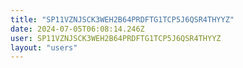 ```yaml
---
title: "SP11VZNJSCK3WEH2B64PRDFTG1TCP5J6QSR4THYYZ"
date: 2024-07-05T06:08:14.246Z
user: SP11VZNJSCK3WEH2B64PRDFTG1TCP5J6QSR4THYYZ
layout: "users"
---
```

    
